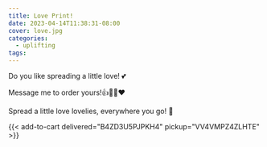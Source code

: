 ```yaml
---
title: Love Print!
date: 2023-04-14T11:38:31-08:00
cover: love.jpg
categories:
  - uplifting
tags:
---
```


Do you like spreading a little love! 💕

Message me to order yours!👍🌊🌸❤️

Spread a little love lovelies, everywhere you go! 💛

<!--more-->
{{< add-to-cart delivered="B4ZD3U5PJPKH4" pickup="VV4VMPZ4ZLHTE" >}}
